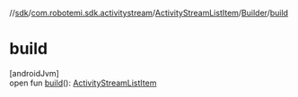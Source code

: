 //[sdk](../../../../index.md)/[com.robotemi.sdk.activitystream](../../index.md)/[ActivityStreamListItem](../index.md)/[Builder](index.md)/[build](build.md)

# build

[androidJvm]\
open fun [build](build.md)(): [ActivityStreamListItem](../index.md)
